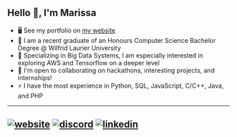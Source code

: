 ## Hello 👋, I'm Marissa

- 🖥️  See my portfolio on [my website](https://marissa4mae.netlify.app/)
- 🌱 I am a recent graduate of an Honours Computer Science Bachelor Degree @ Wilfrid Laurier University
- 👀 Specializing in Big Data Systems, I am especially interested in exploring AWS and Tensorflow on a deeper level
- 🤝 I'm open to collaborating on hackathons, interesting projects, and internships!
- ⚡ I have the most experience in Python, SQL, JavaScript, C/C++, Java, and PHP


---
[![website](https://img.icons8.com/ios-filled/50/FFFFFF/globe.png)][1]
[![discord](https://img.icons8.com/ios-filled/50/5865F2/discord-logo.png)][2]
[![linkedin](https://img.icons8.com/ios-filled/50/0077B5/linkedin.png)][3]
---


[1]: https://marissa4mae.netlify.app/
[2]: https://discord.com/users/668252813163233280
[3]: https://www.linkedin.com/in/marissa4mae/

